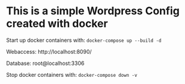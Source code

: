 # This is a simple Wordpress Config created with docker

Start up docker containers with:
`docker-compose up --build -d`

Webaccess:
http://localhost:8090/

Database:
root@localhost:3306

Stop docker containers with:
`docker-compose down -v`
